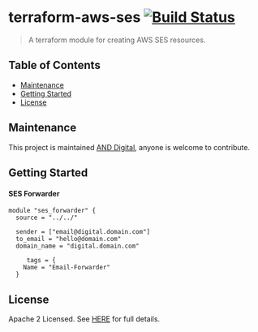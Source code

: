 # terraform-aws-ses [![Build Status](https://github.com/and-digital/terraform-aws-ses/workflows/build/badge.svg)](https://github.com/and-digital/terraform-aws-ses/actions)

> A terraform module for creating AWS SES resources.

## Table of Contents

- [Maintenance](#maintenance)
- [Getting Started](#getting-started)
- [License](#license)

## Maintenance

This project is maintained [AND Digital](https://github.com/and-digital), anyone is welcome to contribute.

## Getting Started

#### SES Forwarder

```
module "ses_forwarder" {
  source = "../../"

  sender = ["email@digital.domain.com"]
  to_email = "hello@domain.com"
  domain_name = "digital.domain.com"
  
     tags = {
    Name = "Email-Forwarder"
  }

```

## License

Apache 2 Licensed. See [HERE](https://github.com/and-digital/terraform-aws-ses/tree/master/LICENSE) for full details.